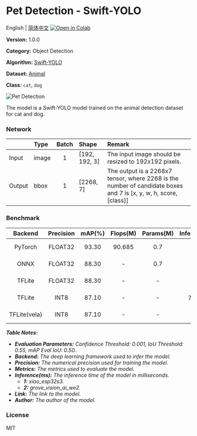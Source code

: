 # Pet Detection - Swift-YOLO

English | [简体中文](../zh_CN/Pet_Detection_Swift-YOLO_192.md) [![Open in Colab](https://colab.research.google.com/assets/colab-badge.svg)](https://colab.research.google.com/github/seeed-studio/sscma-model-zoo/blob/main/notebooks/en/Pet_Detection_Swift-YOLO_192.ipynb)

**Version:** 1.0.0

**Category:** Object Detection

**Algorithm:** [Swift-YOLO](https://github.com/Seeed-Studio/ModelAssistant/blob/main/configs/swift_yolo/swift_yolo_tiny_1xb16_300e_coco.py)

**Dataset:** [Animal](https://universe.roboflow.com/animal-cegrr/animal-ph37i/dataset/11)

**Class:** `cat`, `dog`

![Pet Detection](https://files.seeedstudio.com/sscma/static/detection_animal.png)

The model is a Swift-YOLO model trained on the animal detection dataset for cat and dog.

### Network 

|        | Type   |  Batch  | Shape         | Remark                                                                                                           |
|:-------|:-------|:-------:|:--------------|:-----------------------------------------------------------------------------------------------------------------|
| Input  | image  |    1    | [192, 192, 3] | The input image should be resized to 192x192 pixels.                                                             |
| Output | bbox   |    1    | [2268, 7]     | The output is a 2268x7 tensor, where 2268 is the number of candidate boxes and 7 is [x, y, w, h, score, [class]] |
### Benchmark

|   Backend    |  Precision  |  mAP(%)  |  Flops(M)  |  Params(M)  |    Inference(ms)    |                                                 Download                                                 |    Author    |
|:------------:|:-----------:|:--------:|:----------:|:-----------:|:-------------------:|:--------------------------------------------------------------------------------------------------------:|:------------:|
|   PyTorch    |   FLOAT32   |  93.30   |   90.685   |     0.7     |          -          |       [Link](https://files.seeedstudio.com/sscma/model_zoo/detection/animal/animal_detection.pth)        | Seeed Studio |
|     ONNX     |   FLOAT32   |  88.30   |     -      |     0.7     |          -          |   [Link](https://files.seeedstudio.com/sscma/model_zoo/detection/animal/animal_detection_float32.onnx)   | Seeed Studio |
|    TFLite    |   FLOAT32   |  88.30   |     -      |      -      |          -          |  [Link](https://files.seeedstudio.com/sscma/model_zoo/detection/animal/animal_detection_float32.tflite)  | Seeed Studio |
|    TFLite    |    INT8     |  87.10   |     -      |      -      | 706.0<sup>(1)</sup> |   [Link](https://files.seeedstudio.com/sscma/model_zoo/detection/animal/animal_detection_int8.tflite)    | Seeed Studio |
| TFLite(vela) |    INT8     |  87.10   |     -      |      -      |  45<sup>(2)</sup>   | [Link](https://files.seeedstudio.com/sscma/model_zoo/detection/animal/animal_detection_int8_vela.tflite) | Seeed Studio |

***Table Notes:***

- ***Evaluation Parameters:**  Confidence Threshold: 0.001, IoU Threshold: 0.55, mAP Eval IoU: 0.50..*
- ***Backend:** The deep learning framework used to infer the model.*
- ***Precision:** The numerical precision used for training the model.*
- ***Metrics:** The metrics used to evaluate the model.*
- ***Inference(ms):** The inference time of the model in milliseconds.*
  - ***1:** xiao_esp32s3.*
  - ***2:** grove_vision_ai_we2.*
- ***Link:** The link to the model.*
- ***Author:** The author of the model.*

### License

MIT

